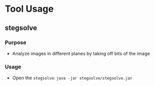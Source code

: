 # Tool Usage

## stegsolve

### Purpose

* Analyze images in different planes by taking off bits of the image

### Usage

* Open the ```stegsolve```: ```java -jar stegsolve/stegsolve.jar```
